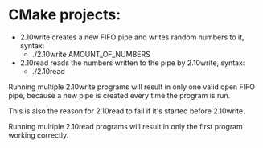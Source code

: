 # CMake projects:

- 2.10write creates a new FIFO pipe and writes random numbers to it, syntax:
  - ./2.10write AMOUNT_OF_NUMBERS
- 2.10read reads the numbers written to the pipe by 2.10write, syntax:
  - ./2.10read

Running multiple 2.10write programs will result in only one valid open FIFO pipe,
because a new pipe is created every time the program is run.

This is also the reason for 2.10read to fail if it's started before 2.10write.

Running multiple 2.10read programs will result in only the first program working correctly.
